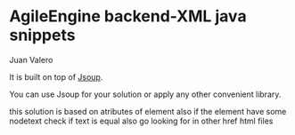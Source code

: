 # AgileEngine backend-XML java snippets

Juan Valero

It is built on top of [Jsoup](https://jsoup.org/).

You can use Jsoup for your solution or apply any other convenient library. 

this solution is based on atributes of element also if the element have some nodetext check if text is equal also go looking for in other href html files
